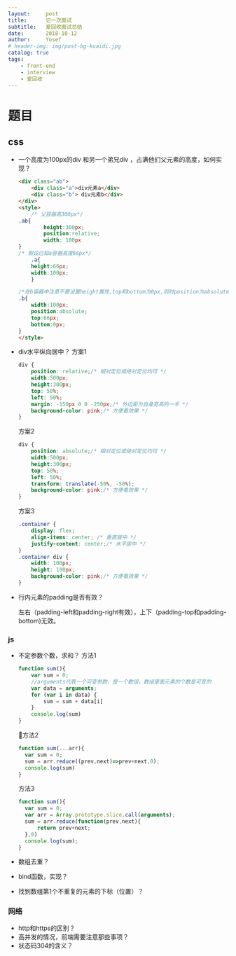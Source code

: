 ```yaml
---
layout:     post
title:      记一次面试
subtitle:   爱回收面试总结
date:       2018-10-12
author:     Yosef
# header-img: img/post-bg-kuaidi.jpg
catalog: true
tags:
    - front-end
    - interview
    - 爱回收
---
```


# 题目

## css

- 一个高度为100px的div 和另一个弟兄div ，占满他们父元素的高度，如何实现？
    ```html
    <div class="ab">  
        <div class="a">div元素a</div>
        <div class="b"> div元素b</div>
    </div>
    <style>
        /* 父容器高300px*/
    .ab{
            height:300px;
            position:relative;
            width: 100px
    }
    /* 假设已知a容器高度66px*/
        .a{
        height:66px;
        width:100px;
        }

    /*在b容器中注意不要设置height属性,top和bottom为0px,同时position为absolute时,b容器就会自动将剩余的填满 */
    .b{
        width:100px;
        position:absolute;
        top:66px;
        bottom:0px;
    }
    </style>
    ```

- div水平纵向居中？
    方案1
    ```css
    div {
        position: relative;/* 相对定位或绝对定位均可 */
        width:500px;
        height:300px;
        top: 50%;
        left: 50%;
        margin: -150px 0 0 -250px;/* 外边距为自身宽高的一半 */
        background-color: pink;/* 方便看效果 */
    }
    ```
    方案2
    ```css
    div {
        position: absolute;/* 相对定位或绝对定位均可 */
        width:500px;
        height:300px;
        top: 50%;
        left: 50%;
        transform: translate(-50%, -50%);
        background-color: pink;/* 方便看效果 */
    }
    ```

    方案3
    ```css
    .container {
        display: flex;
        align-items: center; /* 垂直居中 */
        justify-content: center;/* 水平居中 */
    }
    .container div {
        width: 100px;
        height: 100px;
        background-color: pink;/* 方便看效果 */
    }  
    ```

- 行内元素的padding是否有效？

  左右（padding-left和padding-right有效），上下（padding-top和padding-bottom)无效。

### js

- 不定参数个数，求和？
  方法1

  ```js
  function sum(){
      var sum = 0;
      //arguments代表一个可变参数，是一个数组，数组里面元素的个数是可变的
      var data = arguments;
      for (var i in data) {
          sum = sum + data[i]
      }
      console.log(sum)
  }
  ```

  方法2

  ```js
  function sum(...arr){
    var sum = 0;
    sum = arr.reduce((prev,next)=>prev+next,0);
    console.log(sum)
  }
  ```

  方法3

  ```js
  function sum(){
    var sum = 0;
    var arr = Array.prototype.slice.call(arguments);
    sum = arr.reduce(function(prev,next){
        return prev+next;
    },0)
    console.log(sum);
  }
  ```

- 数组去重？

- bind函数，实现？

- 找到数组第1个不重复的元素的下标（位置）？

### 网络

- http和https的区别？
- 高并发的情况，前端需要注意那些事项？
- 状态码304的含义？